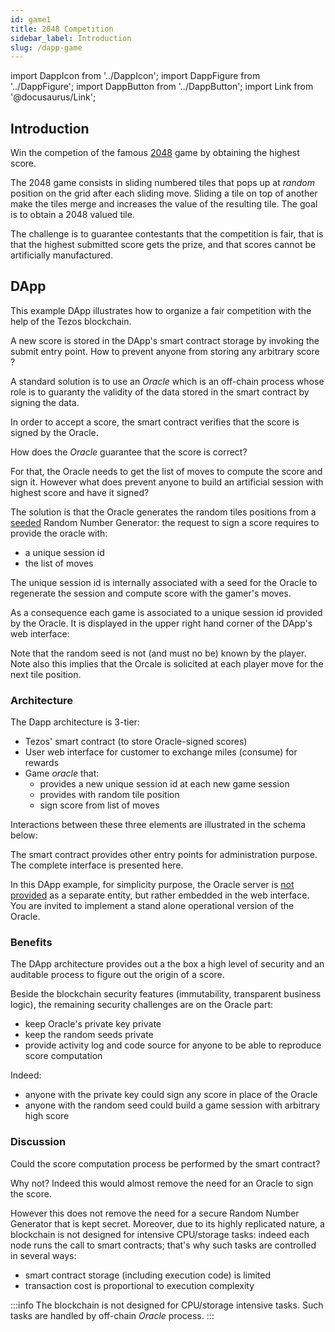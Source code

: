 ```yaml
---
id: game1
title: 2048 Competition
sidebar_label: Introduction
slug: /dapp-game
---
```


import DappIcon from '../DappIcon';
import DappFigure from '../DappFigure';
import DappButton from '../DappButton';
import Link from '@docusaurus/Link';

<DappFigure img='2048-screen.png' width='100%'/>

<DappButton url="https://edukera.github.io/completium-dapp-2048/" txt="open dapp"/>

## Introduction

Win the competion of the famous <a href="https://en.wikipedia.org/wiki/2048_(video_game)" target="_blank">2048</a> game by obtaining the highest score.

The 2048 game consists in sliding numbered tiles that pops up at *random* position on the grid after each sliding move. Sliding a tile on top of another make the tiles merge and increases the value of the resulting tile. The goal is to obtain a 2048 valued tile.

The challenge is to guarantee contestants that the competition is fair, that is that the highest submitted score gets the prize, and that scores cannot be artificially manufactured.

## DApp

This example DApp illustrates how to organize a fair competition with the help of the Tezos blockchain.

A new score is stored in the DApp's <Link to='/docs/dapp-tools/tezos#smart-contract'>smart contract</Link> storage by invoking the <Link to='/docs/dapp-game/interface#submit'>submit</Link> entry point. How to prevent anyone from storing any arbitrary score ?

A standard solution is to use an *Oracle* which is an off-chain process whose role is to guaranty the validity of the data stored in the smart contract by <Link to='/docs/dapp-tools/tezos#signing-data'>signing</Link> the data.

In order to accept a score, the smart contract verifies that the score is signed by the Oracle.

How does the *Oracle* guarantee that the score is correct?

<DappFigure img='game-oracle.png' width='60%'/>

For that, the Oracle needs to get the list of moves to compute the score and sign it. However what does prevent anyone to build an artificial session with highest score and have it signed?

The solution is that the Oracle generates the random tiles positions from a <a href='https://en.wikipedia.org/wiki/Random_seed' target='_blank'>seeded</a> Random Number Generator: the request to sign a score requires to provide the oracle with:
* a unique session id
* the list of moves

The unique session id is internally associated with a seed for the Oracle to regenerate the session and compute score with the gamer's moves.

As a consequence each game is associated to a unique session id provided by the Oracle. It is displayed in the upper right hand corner of the DApp's web interface:

<DappFigure img='game-sessionid.png' width='60%'/>

Note that the random seed is not (and must no be) known by the player. Note also this implies that the Orcale is solicited at each player move for the next tile position.

### Architecture

The Dapp architecture is 3-tier:

* Tezos' smart contract (to store Oracle-signed scores)
* User web interface for customer to exchange miles (consume) for rewards
* Game *oracle* that:
  * provides a new unique session id at each new game session
  * provides with random tile position
  * sign score from list of moves

Interactions between these three elements are illustrated in the schema below:

<DappFigure img='game-archi.svg' width='80%'/>

The smart contract provides other entry points for administration purpose. The complete interface is presented <Link to='/docs/dapp-game/interface'>here</Link>.

In this DApp example, for simplicity purpose, the Oracle server is <u>not provided</u> as a separate entity, but rather embedded in the web interface. You are invited to implement a stand alone operational version of the Oracle.

### Benefits

The DApp architecture provides out a the box a high level of security and an auditable process to figure out the origin of a score.

Beside the blockchain security features (immutability, transparent business logic), the remaining security challenges are on the Oracle part:
* keep Oracle's private key private
* keep the random seeds private
* provide activity log and code source for anyone to be able to reproduce score computation

Indeed:
* anyone with the private key could sign any score in place of the Oracle
* anyone with the random seed could build a game session with arbitrary high score

### Discussion

Could the score computation process be performed by the smart contract?

Why not? Indeed this would almost remove the need for an Oracle to sign the score.

However this does not remove the need for a secure Random Number Generator that is kept secret. Moreover, due to its highly replicated nature, a blockchain is not designed for intensive CPU/storage tasks: indeed each node runs the call to smart contracts; that's why such tasks are controlled in several ways:
* smart contract storage (including execution code) is limited
* transaction cost is proportional to execution complexity

:::info
The blockchain is not designed for CPU/storage intensive tasks. Such tasks are handled by off-chain *Oracle* process.
:::